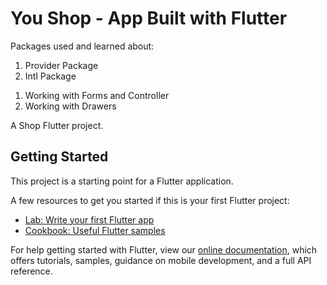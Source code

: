 <h1> You Shop - App Built with Flutter </h1>

Packages used and learned about:
<ol>
<li> Provider Package </li>
<li> Intl Package </li>
</ol>

<ol>
<li> Working with Forms and Controller </li>
<li> Working with Drawers </li>
</ol>


A Shop Flutter project.

## Getting Started

This project is a starting point for a Flutter application.

A few resources to get you started if this is your first Flutter project:

- [Lab: Write your first Flutter app](https://flutter.dev/docs/get-started/codelab)
- [Cookbook: Useful Flutter samples](https://flutter.dev/docs/cookbook)

For help getting started with Flutter, view our
[online documentation](https://flutter.dev/docs), which offers tutorials,
samples, guidance on mobile development, and a full API reference.
